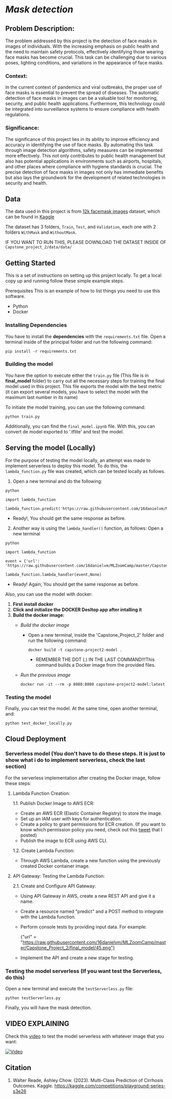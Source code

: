 # *Mask detection* 

## Problem Description:
The problem addressed by this project is the detection of face masks in images of individuals. With the increasing emphasis on public health and the need to maintain safety protocols, effectively identifying those wearing face masks has become crucial. This task can be challenging due to various poses, lighting conditions, and variations in the appearance of face masks.

### Context:
In the current context of pandemics and viral outbreaks, the proper use of face masks is essential to prevent the spread of diseases. The automatic detection of face masks in images can be a valuable tool for monitoring, security, and public health applications. Furthermore, this technology could be integrated into surveillance systems to ensure compliance with health regulations.

### Significance:
The significance of this project lies in its ability to improve efficiency and accuracy in identifying the use of face masks. By automating this task through image detection algorithms, safety measures can be implemented more effectively. This not only contributes to public health management but also has potential applications in environments such as airports, hospitals, and other places where compliance with hygiene standards is crucial. The precise detection of face masks in images not only has immediate benefits but also lays the groundwork for the development of related technologies in security and health.

## Data

The data used in this project is from [12k facemask images](https://www.kaggle.com/datasets/ashishjangra27/face-mask-12k-images-dataset) dataset, which can be found in [Kaggle](https://www.kaggle.com/)

The dataset has 3 folders, `Train`, `Test`, and `Validation`, each one with 2 folders `WithMask` and `WithoutMask`.

IF YOU WANT TO RUN THIS, PLEASE DOWNLOAD THE DATASET INSIDE OF `Capstone_project_2/data/data/`

## Getting Started

This is a set of instructions on setting up this project locally. To get a local copy up and running follow these simple example steps.

Prerequisites This is an example of how to list things you need to use this software.

- Python
- Docker 

### Installing Dependencies

You have to install the **dependencies** with the `requirements.txt` file. Open a terminal inside of the principal folder and run the following command:

```
pip install -r requirements.txt
```

### Building the model

You have the option to execute either the `train.py` file (This file is in **final_model** folder)  to carry out all the necessary steps for training the final model used in this project. This file exports the model with the best metric (it can export several models, you have to select the model with the maximum last number in its name)

To initiate the model training, you can use the following command:

```
python train.py
```

Additionally, you can find the `final_model.ipynb` file. With this, you can convert de model exported to '.tflite' and test the model.

## Serving the model (Locally)

For the purpose of testing the model locally, an attempt was made to implement serverless to deploy this model. To do this, the `lambda_function.py` file was created, which can be tested locally as follows.

1. Open a new terminal and do the following:
        
```
python
```

```
import lambda_function
```

```
lambda_function.predict('https://raw.githubusercontent.com/16danielvm/MLZoomCamp/master/Capstone_Project_2/final_model/45.png')
```
        
- Ready!, You should get the same response as before.

2. Another way is using the `lambda_handler()` function, as follows: Open a new terminal
        
```
python
```

```
import lambda_function
```

```
event = {'url': 'https://raw.githubusercontent.com/16danielvm/MLZoomCamp/master/Capstone_Project_2/final_model/45.png'}
```

```
lambda_function.lambda_handler(event,None)
```

- Ready! Again, You should get the same response as before.

Also, you can use the model with docker:

1. **First install docker**
2. **Click and initialize the DOCKER Desltop app after intalling it**
3. **Build the docker image:**
   - *Build the docker image*
     - Open a new terminal, inside the 'Capstone_Project_2' folder and run the following command:

       ```
       docker build -t capstone-project2-model .
       ```
        
        - REMEMBER THE DOT (.) IN THE LAST COMMAND!!!This command builds a Docker image from the provided files.

    - *Run the previous image*

      ```
      docker run -it --rm -p 8080:8080 capstone-project2-model:latest
      ```
### Testing the model

Finally, you can test the model. At the same time, open another terminal, and:

```
python test_docker_locally.py
```

## Cloud Deployment

### Serverless model (You don't have to do these steps. It is just to show what i do to implement serverless, check the last section)

For the serverless implementation after creating the Docker image, follow these steps:

1. Lambda Function Creation:

   1.1. Publish Docker Image to AWS ECR:

   - Create an AWS ECR (Elastic Container Registry) to store the image.
   - Set up an IAM user with keys for authentication.
   - Create a policy to grant permissions for ECR creation. (If you want to know which permission policy you need, check out this [tweet](https://twitter.com/16danielvm/status/1728486982861693336/photo/1) that I posted)
   - Publish the image to ECR using AWS CLI.

   1.2. Create Lambda Function:

   - Through AWS Lambda, create a new function using the previously created Docker container image.

3. API Gateway: Testing the Lambda Function:

   2.1. Create and Configure API Gateway:
   - Using API Gateway in AWS, create a new REST API and give it a name.
   - Create a resource named "predict" and a POST method to integrate with the Lambda function.
   - Perform console tests by providing input data. For example:

     {"url" = "https://raw.githubusercontent.com/16danielvm/MLZoomCamp/master/Capstone_Project_2/final_model/45.png"}
   - Implement the API and create a new stage for testing.

### Testing the model serverless (If you want test the Serverless, do this)

Open a new terminal and execute the `testServerless.py` file:
```
python testServerless.py
```
Finally, you will have the mask detection.

## VIDEO EXPLAINING

Check this [video](https://youtu.be/IpxL_JW0bnM) to test the model serverless with whatever image that you want: 

[![Video](https://img.youtube.com/vi/IpxL_JW0bnM/mqdefault.jpg)](https://youtu.be/IpxL_JW0bnM)

## Citation 

1. Walter Reade, Ashley Chow. (2023). Multi-Class Prediction of Cirrhosis Outcomes. Kaggle. https://kaggle.com/competitions/playground-series-s3e26
